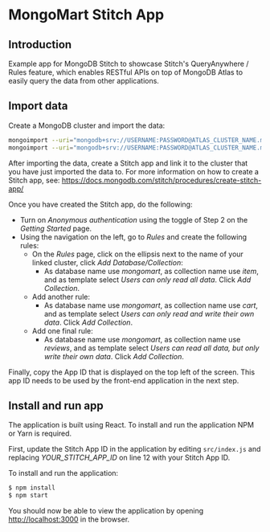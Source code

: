 # MongoMart Stitch App

## Introduction

Example app for MongoDB Stitch to showcase Stitch's QueryAnywhere / Rules feature, which enables
RESTful APIs on top of MongoDB Atlas to easily query the data from other applications.

## Import data

Create a MongoDB cluster and import the data:
```bash
mongoimport --uri="mongodb+srv://USERNAME:PASSWORD@ATLAS_CLUSTER_NAME.mongodb.net/mongomart" -c reviews --file=data/reviews.json
mongoimport --uri="mongodb+srv://USERNAME:PASSWORD@ATLAS_CLUSTER_NAME.mongodb.net/mongomart" -c item --file=data/item.json
```

After importing the data, create a Stitch app and link it to the cluster that you have just imported 
the data to. For more information on how to create a Stitch app, see: 
https://docs.mongodb.com/stitch/procedures/create-stitch-app/

Once you have created the Stitch app, do the following:
- Turn on *Anonymous authentication* using the toggle of Step 2 on the *Getting Started* page.
- Using the navigation on the left, go to *Rules* and create the following rules:
  - On the *Rules* page, click on the ellipsis next to the name of your linked cluster, click *Add 
    Database/Collection*:
    - As database name use *mongomart*, as collection name use *item*, and as template select *Users 
      can only read all data*. Click *Add Collection*.
  - Add another rule:
    - As database name use *mongomart*, as collection name use *cart*, and as template select *Users 
      can only read and write their own data*. Click *Add Collection*.
  - Add one final rule:
    - As database name use *mongomart*, as collection name use *reviews*, and as template select 
      *Users can read all data, but only write their own data*. Click *Add Collection*.

Finally, copy the App ID that is displayed on the top left of the screen. This app ID needs to be 
used by the front-end application in the next step.

## Install and run app

The application is built using React. To install and run the application NPM or Yarn is required.

First, update the Stitch App ID in the application by editing `src/index.js` and replacing 
*YOUR_STITCH_APP_ID* on line 12 with your Stitch App ID.

To install and run the application:

```bash
$ npm install
$ npm start
```

You should now be able to view the application by opening [http://localhost:3000](http://localhost:3000) 
in the browser.
